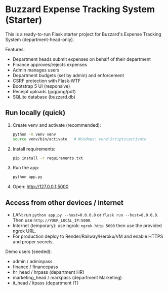 # Buzzard Expense Tracking System (Starter)

This is a ready-to-run Flask starter project for Buzzard's Expense Tracking System (department-head-only).

Features:
- Department heads submit expenses on behalf of their department
- Finance approves/rejects expenses
- Admin manages users
- Department budgets (set by admin) and enforcement
- CSRF protection with Flask-WTF
- Bootstrap 5 UI (responsive)
- Receipt uploads (jpg/png/pdf)
- SQLite database (buzzard.db)


## Run locally (quick)
1. Create venv and activate (recommended):
   ```bash
   python -m venv venv
   source venv/bin/activate   # Windows: venv\Scripts\activate
   ```
2. Install requirements:
   ```bash
   pip install -r requirements.txt
   ```
3. Run the app:
   ```bash
   python app.py
   ```
4. Open: http://127.0.0.1:5000

## Access from other devices / internet
- LAN: run `python app.py --host=0.0.0.0` or `flask run --host=0.0.0.0`. Then use `http://YOUR_LOCAL_IP:5000`.
- Internet (temporary): use ngrok: `ngrok http 5000` then use the provided ngrok URL.
- For production deploy to Render/Railway/Heroku/VM and enable HTTPS and proper secrets.


Demo users (seeded):
- admin / adminpass
- finance / financepass
- hr_head / hrpass (department HR)
- marketing_head / markpass (department Marketing)
- it_head / itpass (department IT)
